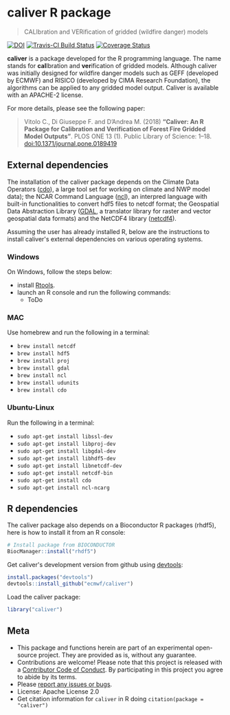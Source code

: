# caliver R package

> CALIbration and VERification of gridded (wildfire danger) models

[![DOI](https://zenodo.org/badge/DOI/10.5281/zenodo.376613.svg)](https://doi.org/10.5281/zenodo.376613)
[![Travis-CI Build Status](https://travis-ci.org/ecmwf/caliver.svg?branch=master)](https://travis-ci.org/ecmwf/caliver)
[![Coverage Status](https://codecov.io/gh/ecmwf/caliver/master.svg)](https://codecov.io/github/ecmwf/caliver?branch=master)

**caliver** is a package developed for the R programming language. The name stands for **cal**Ibration and **ver**ification of gridded models. Although caliver was initially designed for wildfire danger models such as GEFF (developed by ECMWF) and RISICO (developed by CIMA Research Foundation), the algorithms can be applied to any gridded model output. Caliver is available with an APACHE-2 license.

For more details, please see the following paper:

> Vitolo C., Di Giuseppe F. and D’Andrea M. (2018) **“Caliver: An R Package for Calibration and Verification of Forest Fire Gridded Model Outputs”**. PLOS ONE 13 (1). Public Library of Science: 1–18. [doi:10.1371/journal.pone.0189419](doi:10.1371/journal.pone.0189419)


External dependencies
---------------------

The installation of the caliver package depends on the Climate Data Operators ([cdo](https://code.zmaw.de/projects/cdo/wiki)), a large tool set for working on climate and NWP model data); the NCAR Command Language ([ncl](https://www.ncl.ucar.edu/)), an interpred language with built-in functionalities to convert hdf5 files to netcdf format; the Geospatial Data Abstraction Library ([GDAL](http://www.gdal.org/), a translator library for raster and vector geospatial data formats) and the NetCDF4 library ([netcdf4](http://www.unidata.ucar.edu/software/netcdf/)).

Assuming the user has already installed R, below are the instructions to install caliver's external dependencies on various operating systems.

### Windows

On Windows, follow the steps below:

  * install [Rtools](https://cran.r-project.org/bin/windows/Rtools/).
  * launch an R console and run the following commands:
    - ToDo

### MAC

Use homebrew and run the following in a terminal:

* `brew install netcdf`
* `brew install hdf5`
* `brew install proj`
* `brew install gdal`
* `brew install ncl`
* `brew install udunits`
* `brew install cdo`

### Ubuntu-Linux

Run the following in a terminal:

* `sudo apt-get install libssl-dev`
* `sudo apt-get install libproj-dev`
* `sudo apt-get install libgdal-dev`
* `sudo apt-get install libhdf5-dev`
* `sudo apt-get install libnetcdf-dev`
* `sudo apt-get install netcdf-bin`
* `sudo apt-get install cdo`
* `sudo apt-get install ncl-ncarg`

R dependencies
--------------

The caliver package also depends on a Bioconductor R packages (rhdf5), here is how to install it from an R console:

``` r
# Install package from BIOCONDUCTOR 
BiocManager::install("rhdf5")
```

Get caliver's development version from github using [devtools](https://github.com/hadley/devtools):

``` r
install.packages("devtools")
devtools::install_github("ecmwf/caliver")
```

Load the caliver package:

``` r
library("caliver")
```

Meta
----

- This package and functions herein are part of an experimental open-source project. They are provided as is, without any guarantee.
- Contributions are welcome! Please note that this project is released with a [Contributor Code of Conduct](CONDUCT.md). By participating in this project you agree to abide by its terms.
- Please [report any issues or bugs](https://github.com/ecmwf/caliver/issues).
- License: Apache License 2.0
- Get citation information for `caliver` in R doing `citation(package = "caliver")`

